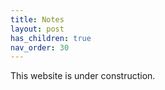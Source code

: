 ```yaml
---
title: Notes
layout: post
has_children: true
nav_order: 30
---
```



This website is under construction.




<!--
<div style="display:flow-root;">
<img style="float: left; width=70px;" src="headshotsquare.webp">
<h2>This is a test.</h2>
<p> Lorem ipsum Lorem ipsum Lorem ipsum Lorem ipsum Lorem ipsum Lorem ipsum Lorem ipsum Lorem ipsum Lorem ipsum Lorem ipsum Lorem ipsum Lorem ipsum Lorem ipsum Lorem ipsum Lorem ipsum Lorem ipsum Lorem ipsum Lorem ipsum Lorem ipsum Lorem ipsum Lorem ipsum Lorem ipsum Lorem ipsum Lorem ipsum Lorem ipsum Lorem ipsum Lorem ipsum Lorem ipsum Lorem ipsum Lorem ipsum Lorem ipsum Lorem ipsum Lorem ipsum
</div>
-->
